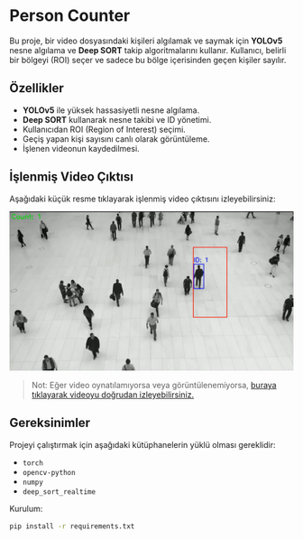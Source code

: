 # Person Counter

Bu proje, bir video dosyasındaki kişileri algılamak ve saymak için **YOLOv5** nesne algılama ve **Deep SORT** takip algoritmalarını kullanır. Kullanıcı, belirli bir bölgeyi (ROI) seçer ve sadece bu bölge içerisinden geçen kişiler sayılır.

## Özellikler
- **YOLOv5** ile yüksek hassasiyetli nesne algılama.
- **Deep SORT** kullanarak nesne takibi ve ID yönetimi.
- Kullanıcıdan ROI (Region of Interest) seçimi.
- Geçiş yapan kişi sayısını canlı olarak görüntüleme.
- İşlenen videonun kaydedilmesi.

## İşlenmiş Video Çıktısı

Aşağıdaki küçük resme tıklayarak işlenmiş video çıktısını izleyebilirsiniz:

[![Videoyu İzle](https://raw.githubusercontent.com/HsynDmrl/Person-Counter/main/thumbnail.png)](https://raw.githubusercontent.com/HsynDmrl/Person-Counter/main/processed_video.mp4)

> Not: Eğer video oynatılamıyorsa veya görüntülenemiyorsa, [buraya tıklayarak videoyu doğrudan izleyebilirsiniz.](https://raw.githubusercontent.com/HsynDmrl/Person-Counter/main/processed_video.mp4)

## Gereksinimler

Projeyi çalıştırmak için aşağıdaki kütüphanelerin yüklü olması gereklidir:
- `torch`
- `opencv-python`
- `numpy`
- `deep_sort_realtime`

Kurulum:
```bash
pip install -r requirements.txt
